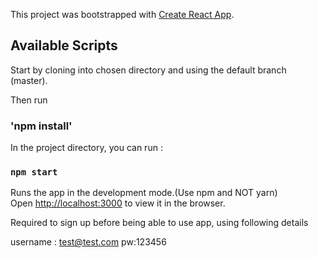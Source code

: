 This project was bootstrapped with [Create React App](https://github.com/facebook/create-react-app).

## Available Scripts

Start by cloning into chosen directory and using the default branch (master). <br/>

Then run 

### 'npm install'

In the project directory, you can run :

### `npm start`

Runs the app in the development mode.(Use npm and NOT yarn) <br>
Open [http://localhost:3000](http://localhost:3000) to view it in the browser. <br/>

Required to sign up before being able to use app, using following details <br/>

username : test@test.com
pw:123456
